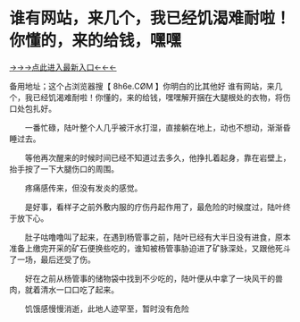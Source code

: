 # 谁有网站，来几个，我已经饥渴难耐啦！你懂的，来的给钱，嘿嘿
<a href="https://6h8k.top ">→→→点此进入最新入口←←←</a >

备用地址；这个占浏览器搜【 8h6e.СØΜ 】你明白的比其他好
谁有网站，来几个，我已经饥渴难耐啦！你懂的，来的给钱，嘿嘿解开捆在大腿根处的衣物，将伤口处包扎好。

　　一番忙碌，陆叶整个人几乎被汗水打湿，直接躺在地上，动也不想动，渐渐昏睡过去。

　　等他再次醒来的时候时间已经不知道过去多久，他挣扎着起身，靠在岩壁上，抬手按了一下大腿伤口的周围。

　　疼痛感传来，但没有发炎的感觉。

　　是好事，看样子之前外敷内服的疗伤丹起作用了，最危险的时候度过，陆叶终于放下心。

　　肚子咕噜噜叫了起来，在遇到杨管事之前，陆叶已经有大半日没有进食，原本准备上缴完开采的矿石便换些吃的，谁知被杨管事胁迫进了矿脉深处，又跟他死斗了一场，最后还受了伤。

　　好在之前从杨管事的储物袋中找到不少吃的，陆叶便从中拿了一块风干的兽肉，就着清水一口口吃了起来。

　　饥饿感慢慢消逝，此地人迹罕至，暂时没有危险
